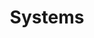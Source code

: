 ---
layout: default
title: Systems
has_children: true
nav_order: 5
has_toc: true
permalink: /systems/
---